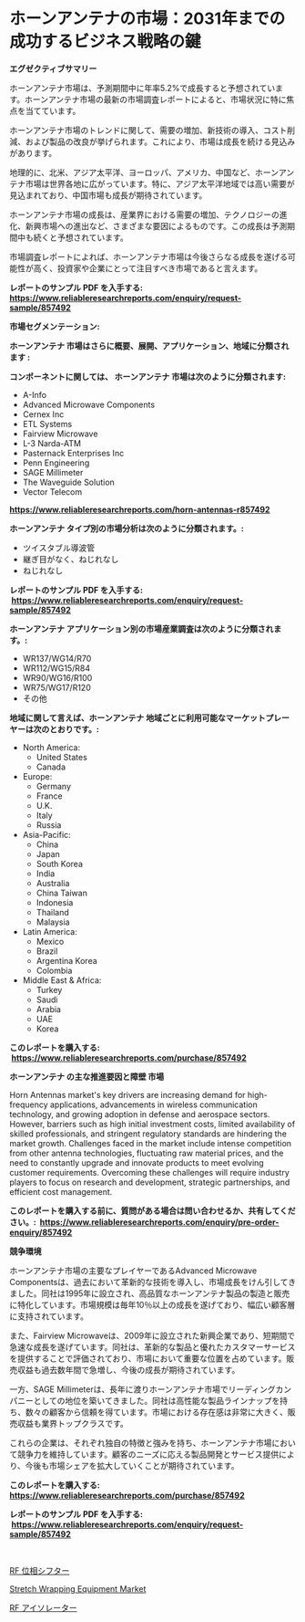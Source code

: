 <p><h1>ホーンアンテナの市場：2031年までの成功するビジネス戦略の鍵</h1></p><p><strong>エグゼクティブサマリー</strong></p>
<p><p>ホーンアンテナ市場は、予測期間中に年率5.2%で成長すると予想されています。ホーンアンテナ市場の最新の市場調査レポートによると、市場状況に特に焦点を当てています。</p><p>ホーンアンテナ市場のトレンドに関して、需要の増加、新技術の導入、コスト削減、および製品の改良が挙げられます。これにより、市場は成長を続ける見込みがあります。</p><p>地理的に、北米、アジア太平洋、ヨーロッパ、アメリカ、中国など、ホーンアンテナ市場は世界各地に広がっています。特に、アジア太平洋地域では高い需要が見込まれており、中国市場も成長が期待されています。</p><p>ホーンアンテナ市場の成長は、産業界における需要の増加、テクノロジーの進化、新興市場への進出など、さまざまな要因によるものです。この成長は予測期間中も続くと予想されています。</p><p>市場調査レポートによれば、ホーンアンテナ市場は今後さらなる成長を遂げる可能性が高く、投資家や企業にとって注目すべき市場であると言えます。</p></p>
<p><strong>レポートのサンプル PDF を入手する: <a href="https://www.reliableresearchreports.com/enquiry/request-sample/857492">https://www.reliableresearchreports.com/enquiry/request-sample/857492</a></strong></p>
<p><strong>市場セグメンテーション:</strong></p>
<p><strong> ホーンアンテナ 市場はさらに概要、展開、アプリケーション、地域に分類されます :</strong></p>
<p><strong>コンポーネントに関しては、 ホーンアンテナ 市場は次のように分類されます: &nbsp;</strong></p>
<p><ul><li>A-Info</li><li>Advanced Microwave Components</li><li>Cernex Inc</li><li>ETL Systems</li><li>Fairview Microwave</li><li>L-3 Narda-ATM</li><li>Pasternack Enterprises Inc</li><li>Penn Engineering</li><li>SAGE Millimeter</li><li>The Waveguide Solution</li><li>Vector Telecom</li></ul></p>
<p><strong><a href="https://www.reliableresearchreports.com/horn-antennas-r857492">https://www.reliableresearchreports.com/horn-antennas-r857492</a></strong></p>
<p><strong> ホーンアンテナ タイプ別の市場分析は次のように分類されます。:</strong></p>
<p><ul><li>ツイスタブル導波管</li><li>継ぎ目がなく、ねじれなし</li><li>ねじれなし</li></ul></p>
<p><strong>レポートのサンプル PDF を入手する: &nbsp;<a href="https://www.reliableresearchreports.com/enquiry/request-sample/857492">https://www.reliableresearchreports.com/enquiry/request-sample/857492</a></strong></p>
<p><strong> ホーンアンテナ アプリケーション別の市場産業調査は次のように分類されます。:</strong></p>
<p><ul><li>WR137/WG14/R70</li><li>WR112/WG15/R84</li><li>WR90/WG16/R100</li><li>WR75/WG17/R120</li><li>その他</li></ul></p>
<p><strong>地域に関して言えば、ホーンアンテナ 地域ごとに利用可能なマーケットプレーヤーは次のとおりです。:</strong></p>
<p><ul>
    <li>
        North America:
        <ul>
            <li>United States</li>
            <li>Canada</li>
        </ul>
    </li>
    <li>
        Europe:
        <ul>
            <li>Germany</li>
            <li>France</li>
            <li>U.K.</li>
            <li>Italy</li>
            <li>Russia</li>
        </ul>
    </li>
    <li>
        Asia-Pacific:
        <ul>
            <li>China</li>
            <li>Japan</li>
            <li>South Korea</li>
            <li>India</li>
            <li>Australia</li>
            <li>China Taiwan</li>
            <li>Indonesia</li>
            <li>Thailand</li>
            <li>Malaysia</li>
        </ul>
    </li>
    <li>
        Latin America:
        <ul>
            <li>Mexico</li>
            <li>Brazil</li>
            <li>Argentina Korea</li>
            <li>Colombia</li>
        </ul>
    </li>
    <li>
        Middle East & Africa:
        <ul>
            <li>Turkey</li>
            <li>Saudi</li>
            <li>Arabia</li>
            <li>UAE</li>
            <li>Korea</li>
        </ul>
    </li>
    </ul></p>
<p><strong>このレポートを購入する: &nbsp;<a href="https://www.reliableresearchreports.com/purchase/857492">https://www.reliableresearchreports.com/purchase/857492</a></strong></p>
<p><strong>ホーンアンテナ の主な推進要因と障壁 市場</strong></p>
<p><p>Horn Antennas market's key drivers are increasing demand for high-frequency applications, advancements in wireless communication technology, and growing adoption in defense and aerospace sectors. However, barriers such as high initial investment costs, limited availability of skilled professionals, and stringent regulatory standards are hindering the market growth. Challenges faced in the market include intense competition from other antenna technologies, fluctuating raw material prices, and the need to constantly upgrade and innovate products to meet evolving customer requirements. Overcoming these challenges will require industry players to focus on research and development, strategic partnerships, and efficient cost management.</p></p>
<p><strong>このレポートを購入する前に、質問がある場合は問い合わせるか、共有してください。:&nbsp; <a href="https://www.reliableresearchreports.com/enquiry/pre-order-enquiry/857492">https://www.reliableresearchreports.com/enquiry/pre-order-enquiry/857492</a></strong></p>
<p><strong>競争環境</strong></p>
<p><p>ホーンアンテナ市場の主要なプレイヤーであるAdvanced Microwave Componentsは、過去において革新的な技術を導入し、市場成長をけん引してきました。同社は1995年に設立され、高品質なホーンアンテナ製品の製造と販売に特化しています。市場規模は毎年10％以上の成長を遂げており、幅広い顧客層に支持されています。</p><p>また、Fairview Microwaveは、2009年に設立された新興企業であり、短期間で急速な成長を遂げています。同社は、革新的な製品と優れたカスタマーサービスを提供することで評価されており、市場において重要な位置を占めています。販売収益も過去数年間で急増し、今後の成長が期待されています。</p><p>一方、SAGE Millimeterは、長年に渡りホーンアンテナ市場でリーディングカンパニーとしての地位を築いてきました。同社は高性能な製品ラインナップを持ち、数々の顧客から信頼を得ています。市場における存在感は非常に大きく、販売収益も業界トップクラスです。</p><p>これらの企業は、それぞれ独自の特徴と強みを持ち、ホーンアンテナ市場において競争力を維持しています。顧客のニーズに応える製品開発とサービス提供により、今後も市場シェアを拡大していくことが期待されています。</p></p>
<p><strong>このレポートを購入する: &nbsp; <a href="https://www.reliableresearchreports.com/purchase/857492">https://www.reliableresearchreports.com/purchase/857492</a></strong></p>
<p><strong>レポートのサンプル PDF を入手する: &nbsp;<a href="https://www.reliableresearchreports.com/enquiry/request-sample/857492">https://www.reliableresearchreports.com/enquiry/request-sample/857492</a></strong><strong></strong></p>
<p>&nbsp;</p>
<p><p><a href="https://github.com/laurenreichert/Market-Research-Report-List-1/blob/main/250805121468.md">RF 位相シフター</a></p><p><a href="https://github.com/mbisetmhermsr/Market-Research-Report-List-2/blob/main/stretch-wrapping-equipment-market.md">Stretch Wrapping Equipment Market</a></p><p><a href="https://github.com/vtbvgl20191192/Market-Research-Report-List-1/blob/main/416798121467.md">RF アイソレーター</a></p></p>
